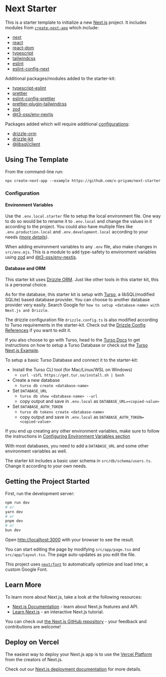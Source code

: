 # Next Starter

This is a starter template to initialize a new [Next.js](https://nextjs.org/) project. It includes modules from [`create-next-app`](https://github.com/vercel/next.js/tree/canary/packages/create-next-app) which include:

- [next]
- [react]
- [react-dom][react]
- [typescript]
- [tailwindcss]
- [eslint]
- [eslint-config-next]

Additional packages/modules added to the starter-kit:

- [typescript-eslint]
- [prettier]
- [eslint-config-prettier]
- [prettier-plugin-tailwindcss]
- [zod]
- [@t3-oss/env-nextjs]

Packages added which will require additional [configurations](#configuration):

- [drizzle-orm][drizzle]
- [drizzle-kit][drizzle]
- [@libsql/client]

<!-- Links for packages/modules -->

[next]: https://github.com/vercel/next.js
[react]: https://github.com/facebook/react
[typescript]: https://github.com/microsoft/TypeScript
[tailwindcss]: https://github.com/tailwindlabs/tailwindcss
[eslint]: https://github.com/eslint/eslint
[eslint-config-next]: https://nextjs.org/docs/app/building-your-application/configuring/eslint#eslint-config
[typescript-eslint]: https://github.com/typescript-eslint/typescript-eslint
[prettier]: https://github.com/prettier/prettier
[eslint-config-prettier]: https://github.com/prettier/eslint-config-prettier
[prettier-plugin-tailwindcss]: https://github.com/tailwindlabs/prettier-plugin-tailwindcss
[zod]: https://github.com/colinhacks/zod
[@t3-oss/env-nextjs]: https://github.com/t3-oss/t3-env
[drizzle]: https://orm.drizzle.team/
[@libsql/client]: https://github.com/libsql/libsql-client-ts

## Using The Template

From the command-line run:

`npx create-next-app --example https://github.com/x-priyam/next-starter`

### Configuration

#### Environment Variables

Use the `.env.local.starter` file to setup the local environment file. One way to do so would be to rename it to `.env.local` and change the values in it according to the project. You could also have multiple files like `.env.production.local` and `.env.development.local` according to your needs _([more details](https://nextjs.org/docs/app/building-your-application/configuring/environment-variables))_.

When adding environment variables to any `.env` file, also make changes in `src/env.mjs`. This is a module to add type-safety to environment variables using [zod] and [@t3-oss/env-nextjs].

#### Database and ORM

This starter kit uses [Drizzle ORM][drizzle]. Just like other tools in this starter kit, this is a personal choice.

As for the database, this starter kit is setup with [Turso](https://turso.tech/), a libSQL(modified SQLite) based database provider. You can choose to another database provider very easily. Search Google for `how to setup <database-name> with Next.js and Drizzle`.

The drizzle configuration file `drizzle.config.ts` is also modified according to Turso requirements in the starter-kit. Check out the [Drizzle Config References](https://orm.drizzle.team/kit-docs/config-reference) if you want to edit it.

If you also choose to go with Turso, head to the [Turso Docs](https://docs.turso.tech/) to get instructions on how to setup a Turso Database or check out the [Turso Next.js Example](https://github.com/turso-extended/app-turso-nextjs-starter).

To setup a basic Turso Database and connect it to the starter-kit:

- Install the Turso CLI tool (for Mac/Linux/WSL on Windows)
  - `curl -sSfL https://get.tur.so/install.sh | bash`
- Create a new database
  - `turso db create <database-name>`
- Set `DATABASE_URL`
  - `turso db show <database-name> --url`
  - copy output and save in `.env.local` as `DATABASE_URL=<copied-value>`
- Set `DATABASE_AUTH_TOKEN`
  - `turso db tokens create <database-name>`
  - copy output and save in `.env.local` as `DATABASE_AUTH_TOKEN=<copied-value>`

If you end up creating any other environment variables, make sure to follow the instructions in [Configuring Environment Variables section](#environment-variables)

With most databases, you need to add a `DATABASE_URL` and some other environment variables as well.

The starter kit includes a basic user schema in `src/db/schema/users.ts`. Change it according to your own needs.

## Getting the Project Started

First, run the development server:

```bash
npm run dev
# or
yarn dev
# or
pnpm dev
# or
bun dev
```

Open [http://localhost:3000](http://localhost:3000) with your browser to see the result.

You can start editing the page by modifying `src/app/page.tsx` and `src/app/layout.tsx`. The page auto-updates as you edit the file.

This project uses [`next/font`](https://nextjs.org/docs/basic-features/font-optimization) to automatically optimize and load Inter, a custom Google Font.

## Learn More

To learn more about Next.js, take a look at the following resources:

- [Next.js Documentation](https://nextjs.org/docs) - learn about Next.js features and API.
- [Learn Next.js](https://nextjs.org/learn) - an interactive Next.js tutorial.

You can check out [the Next.js GitHub repository][next] - your feedback and contributions are welcome!

## Deploy on Vercel

The easiest way to deploy your Next.js app is to use the [Vercel Platform](https://vercel.com/new?utm_medium=default-template&filter=next.js&utm_source=create-next-app&utm_campaign=create-next-app-readme) from the creators of Next.js.

Check out our [Next.js deployment documentation](https://nextjs.org/docs/deployment) for more details.
